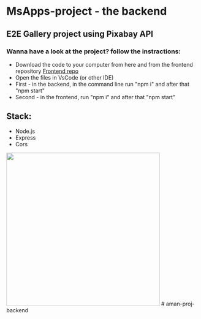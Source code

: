 <h1> MsApps-project - the backend </h1>
<h2> E2E Gallery project using Pixabay API </h2>
<h3> Wanna have a look at the project? follow the instractions:</h3>
<ul>
  <li>Download the code to your computer from here and from the frontend repository <a href="https://github.com/boazderi/MsApps-project-frontend"> Frontend repo </a> </li>
  <li> Open the files in VsCode (or other IDE)</li>
  <li> First - in the backend, in the command line run "npm i" and after that "npm start" </li>
  <li> Second - in the frontend, run "npm i" and after that "npm start" </li>
</ul>

<h2>Stack: </h2>
<ul>
  <li>Node.js</li>
  <li>Express</li>
  <li>Cors</li>
</ul>
<img src="https://res.cloudinary.com/boaz-sunday-proj/image/upload/v1685524607/ufae1chftlw4c4qgazku.jpg" width=400 alt="">
# aman-proj-backend
